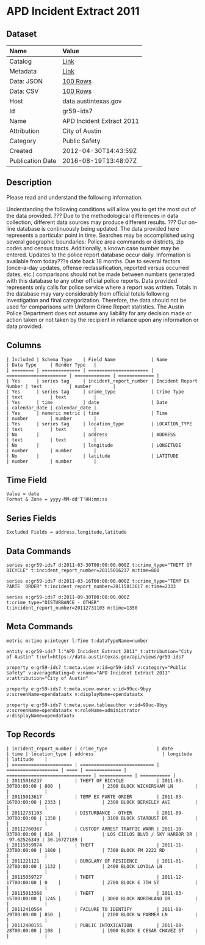 # APD Incident Extract 2011

## Dataset

| Name | Value |
| :--- | :---- |
| Catalog | [Link](https://catalog.data.gov/dataset/apd-incident-extract-2011) |
| Metadata | [Link](https://data.austintexas.gov/api/views/gr59-ids7) |
| Data: JSON | [100 Rows](https://data.austintexas.gov/api/views/gr59-ids7/rows.json?max_rows=100) |
| Data: CSV | [100 Rows](https://data.austintexas.gov/api/views/gr59-ids7/rows.csv?max_rows=100) |
| Host | data.austintexas.gov |
| Id | gr59-ids7 |
| Name | APD Incident Extract 2011 |
| Attribution | City of Austin |
| Category | Public Safety |
| Created | 2012-04-30T14:43:59Z |
| Publication Date | 2016-08-19T13:48:07Z |

## Description

Please read and understand the following information. 
 
Understanding the following conditions will allow you to get the most out of the data provided.
???	Due to the methodological differences in data collection, different data sources may produce different results. 
???	Our on-line database is continuously being updated. The data provided here represents a particular point in time. 
Searches may be accomplished using several geographic boundaries: Police area commands or districts, zip codes and census tracts. Additionally, a known case number may be entered. Updates to the police report database occur daily. Information is available from today???s date back 18 months. 
Due to several factors (once-a-day updates, offense reclassification, reported versus occurred dates, etc.) comparisons should not be made between numbers generated with this database to any other official police reports. Data provided represents only calls for police service where a report was written.
Totals in the database may vary considerably from official totals following investigation and final categorization. Therefore, the data should not be used for comparisons with Uniform Crime Report statistics.
The Austin Police Department does not assume any liability for any decision made or action taken or not taken by the recipient in reliance upon any information or data provided.

## Columns

```ls
| Included | Schema Type    | Field Name             | Name                   | Data Type     | Render Type   |
| ======== | ============== | ====================== | ====================== | ============= | ============= |
| Yes      | series tag     | incident_report_number | Incident Report Number | text          | number        |
| Yes      | series tag     | crime_type             | Crime Type             | text          | text          |
| Yes      | time           | date                   | Date                   | calendar_date | calendar_date |
| Yes      | numeric metric | time                   | Time                   | number        | number        |
| Yes      | series tag     | location_type          | LOCATION_TYPE          | text          | text          |
| No       |                | address                | ADDRESS                | text          | text          |
| No       |                | longitude              | LONGITUDE              | number        | number        |
| No       |                | latitude               | LATITUDE               | number        | number        |
```

## Time Field

```ls
Value = date
Format & Zone = yyyy-MM-dd'T'HH:mm:ss
```

## Series Fields

```ls
Excluded Fields = address,longitude,latitude
```

## Data Commands

```ls
series e:gr59-ids7 d:2011-03-30T00:00:00.000Z t:crime_type="THEFT OF BICYCLE" t:incident_report_number=20115016237 m:time=800

series e:gr59-ids7 d:2011-03-16T00:00:00.000Z t:crime_type="TEMP EX PARTE  ORDER" t:incident_report_number=20115013617 m:time=2333

series e:gr59-ids7 d:2011-09-30T00:00:00.000Z t:crime_type="DISTURBANCE - OTHER" t:incident_report_number=20112731103 m:time=1350
```

## Meta Commands

```ls
metric m:time p:integer l:Time t:dataTypeName=number

entity e:gr59-ids7 l:"APD Incident Extract 2011" t:attribution="City of Austin" t:url=https://data.austintexas.gov/api/views/gr59-ids7

property e:gr59-ids7 t:meta.view v:id=gr59-ids7 v:category="Public Safety" v:averageRating=0 v:name="APD Incident Extract 2011" v:attribution="City of Austin"

property e:gr59-ids7 t:meta.view.owner v:id=99uc-9byy v:screenName=opendataatx v:displayName=opendataatx

property e:gr59-ids7 t:meta.view.tableauthor v:id=99uc-9byy v:screenName=opendataatx v:roleName=administrator v:displayName=opendataatx
```

## Top Records

```ls
| incident_report_number | crime_type                  | date                | time | location_type | address                         | longitude    | latitude    | 
| ====================== | =========================== | =================== | ==== | ============= | =============================== | ============ | =========== | 
| 20115016237            | THEFT OF BICYCLE            | 2011-03-30T00:00:00 | 800  |               | 2300 BLOCK WICKERSHAM LN        |              |             | 
| 20115013617            | TEMP EX PARTE ORDER         | 2011-03-16T00:00:00 | 2333 |               | 2300 BLOCK BERKELEY AVE         |              |             | 
| 20112731103            | DISTURBANCE - OTHER         | 2011-09-30T00:00:00 | 1350 |               | 3100 BLOCK STARDUST DR          |              |             | 
| 20112760367            | CUSTODY ARREST TRAFFIC WARR | 2011-10-03T00:00:00 | 814  |               | LOS CIELOS BLVD / SKY HARBOR DR | -97.62526349 | 30.16727189 | 
| 20115059974            | THEFT                       | 2011-11-23T00:00:00 | 1800 |               | 7300 BLOCK FM 2222 RD           |              |             | 
| 2011221121             | BURGLARY OF RESIDENCE       | 2011-01-22T00:00:00 | 1132 |               | 2400 BLOCK LOYOLA LN            |              |             | 
| 20115059727            | THEFT                       | 2011-12-17T00:00:00 | 0    |               | 2700 BLOCK E 7TH ST             |              |             | 
| 20115013368            | THEFT                       | 2011-03-15T00:00:00 | 1245 |               | 3000 BLOCK NORTHLAND DR         |              |             | 
| 20112410564            | FAILURE TO IDENTIFY         | 2011-08-29T00:00:00 | 850  |               | 2100 BLOCK W PARMER LN          |              |             | 
| 20112400155            | PUBLIC INTOXICATION         | 2011-08-28T00:00:00 | 108  |               | 1900 BLOCK E CESAR CHAVEZ ST    |              |             | 
```